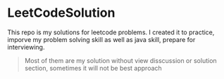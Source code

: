 # LeetCodeSolution
This repo is my solutions for leetcode problems. I created it to practice, imporve my problem solving skill as well as java skill, prepare for interviewing.
> Most of them are my solution without view disscussion or solution section, sometimes it will not be best approach
